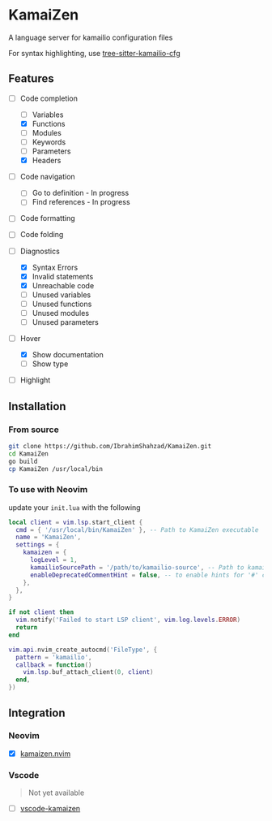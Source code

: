 # KamaiZen
A language server for kamailio configuration files

For syntax highlighting, use [tree-sitter-kamailio-cfg](https://github.com/IbrahimShahzad/tree-sitter-kamailio-cfg)


## Features
- [ ] Code completion
    - [ ] Variables
    - [x] Functions
    - [ ] Modules
    - [ ] Keywords
    - [ ] Parameters
    - [x] Headers
- [ ] Code navigation
  - [ ] Go to definition - In progress
  - [ ] Find references - In progress
- [ ] Code formatting
- [ ] Code folding
- [ ] Diagnostics
    - [x] Syntax Errors
    - [x] Invalid statements
    - [x] Unreachable code
    - [ ] Unused variables
    - [ ] Unused functions
    - [ ] Unused modules
    - [ ] Unused parameters
- [ ] Hover
    - [x] Show documentation
    - [ ] Show type
- [ ] Highlight


## Installation

### From source

```bash
git clone https://github.com/IbrahimShahzad/KamaiZen.git 
cd KamaiZen
go build
cp KamaiZen /usr/local/bin
```

### To use with Neovim

update your `init.lua` with the following

```lua
local client = vim.lsp.start_client {
  cmd = { '/usr/local/bin/KamaiZen' }, -- Path to KamaiZen executable
  name = 'KamaiZen',
  settings = {
    kamaizen = {
      logLevel = 1,
      kamailioSourcePath = '/path/to/kamailio-source', -- Path to kamailio source
      enableDeprecatedCommentHint = false, -- to enable hints for '#' comments
    },
  },
}

if not client then
  vim.notify('Failed to start LSP client', vim.log.levels.ERROR)
  return
end

vim.api.nvim_create_autocmd('FileType', {
  pattern = 'kamailio',
  callback = function()
    vim.lsp.buf_attach_client(0, client)
  end,
})
```

## Integration

### Neovim

- [x] [kamaizen.nvim](https://github.com/IbrahimShahzad/kamaizen.nvim)

### Vscode

> Not yet available

- [ ] [vscode-kamaizen](github.com/IbrahimShahzad/vscode-kamaizen)


